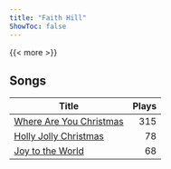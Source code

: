 ```yaml
---
title: "Faith Hill"
ShowToc: false
---
```


{{< more >}}

## Songs
Title | Plays 
----- | -----: 
[Where Are You Christmas](/songs/where-are-you-christmas) | 315
[Holly Jolly Christmas](/songs/holly-jolly-christmas) | 78
[Joy to the World](/songs/joy-to-the-world) | 68

